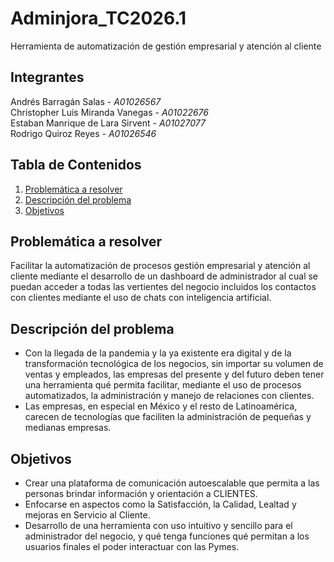 # Adminjora_TC2026.1
Herramienta de automatización de gestión empresarial y atención al cliente

## Integrantes
Andrés Barragán Salas - *A01026567*  
Christopher Luis Miranda Vanegas - *A01022676*  
Estaban Manrique de Lara Sirvent - *A01027077*  
Rodrigo Quiroz Reyes - *A01026546*


## Tabla de Contenidos
1. [Problemática a resolver](#Problemática-a-resolver)
2. [Descripción del problema](#Descripción-del-problema)
3. [Objetivos](#Objetivos)

## Problemática a resolver
Facilitar la automatización de procesos gestión empresarial y atención al cliente mediante el desarrollo de un dashboard de administrador al cual se puedan acceder a todas las vertientes del negocio incluidos los contactos con clientes mediante el uso de chats con inteligencia artificial. 

## Descripción del problema
- Con la llegada de la pandemia y la ya existente era digital y de la transformación tecnológica de los negocios, sin importar su volumen de ventas y empleados, las empresas del presente y del futuro deben tener una herramienta qué permita facilitar, mediante el uso de procesos automatizados, la administración y manejo de relaciones con clientes.
- Las empresas, en especial en México y el resto de Latinoamérica, carecen de tecnologías que faciliten la administración de pequeñas y medianas empresas.

## Objetivos
- Crear una plataforma de comunicación autoescalable que permita a las personas brindar información y orientación a CLIENTES.
- Enfocarse en aspectos como la Satisfacción, la Calidad, Lealtad y mejoras en Servicio al Cliente. 
- Desarrollo de una herramienta con uso intuitivo y sencillo para el administrador del negocio, y qué tenga funciones qué permitan a los usuarios finales el poder interactuar con las Pymes.
